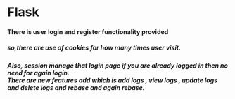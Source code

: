 # Flask
<h4>There is user login and register functionality provided</h4>
<h5>so,there are use of cookies for how many times user visit.</h5>
<h5>Also, session manage that login page if you are already logged in then no need for again login.
<br>
There are new features add which is add logs , view logs , update logs and delete logs and rebase and again rebase.
</h5>
